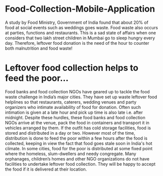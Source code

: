 # Food-Collection-Mobile-Application
A study by Food Ministry, Government of India found that about 20% of food at social events such as weddings goes waste. Food waste also occurs at parties, functions and restaurants. This is a sad state of affairs when one considers that two lakh street children in Mumbai go to sleep hungry every day. Therefore, leftover food donation is the need of the hour to counter both malnutrition and food waste!
# Leftover food collection helps to feed the poor…
Food banks and food collection NGOs have geared up to tackle the food waste challenge in India’s major cities. They have set up waste leftover food helplines so that restaurants, caterers, wedding venues and party organizers who intimate availability of food for donation.
Often such intimation is given at a late hour and pick up time is also late i.e. after midnight. Despite these hurdles, these food banks and food collection NGOs arrive at the venue, pack the food in containers and transport it in vehicles arranged by them.
If the outfit has cold storage facilities, food is stored and distributed in a day or two. However most of the time, distribution is done to feed the poor within a few hours after the food is collected, keeping in view the fact that food goes stale soon in India's hot climate. In some cities, food for the poor is distributed at some fixed point where the homeless, slum-dwellers and needy congregate.
Many orphanages, children’s homes and other NGO organizations do not have facilities to undertake leftover food collection. They will be happy to accept the food if it is delivered at their location.
